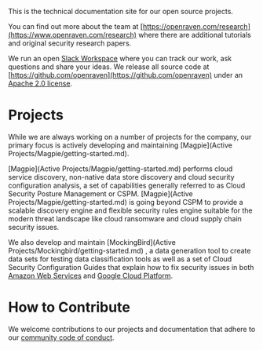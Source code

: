 This is the technical documentation site for our open source projects.  

You can find out more about the team at [https://openraven.com/research](https://www.openraven.com/research) where there are additional tutorials and original security research papers.

We run an open [Slack Workspace](https://join.slack.com/t/open-raven-research/shared_invite/zt-np27xiev-N5rL4AcTmrQt8YkE81BIaw) where you can track our work, ask questions and share your ideas. We release all source code at [https://github.com/openraven](https://github.com/openraven) under an [Apache 2.0 license](https://choosealicense.com/licenses/apache-2.0/).

# Projects
While we are always working on a number of projects for the company, our primary focus is actively developing and maintaining  [Magpie](Active Projects/Magpie/getting-started.md). 

[Magpie](Active Projects/Magpie/getting-started.md) performs cloud service discovery, non-native data store discovery and cloud security configuration analysis, a set of capabilities generally referred to as Cloud Security Posture Management or CSPM. [Magpie](Active Projects/Magpie/getting-started.md) is going beyond CSPM to provide a scalable discovery engine and flexible security rules engine suitable for the modern threat landscape like cloud ransomware and cloud supply chain security issues.

We also develop and maintain [MockingBird](Active Projects/Mockingbird/getting-started.md) , a data generation tool to create data sets for testing data classification tools as well as a set of Cloud Security Configuration Guides that explain how to fix security issues in both [Amazon Web Services]() and [Google Cloud Platform]().

# How to Contribute
We welcome contributions to our projects and documentation that adhere to our [community code of conduct](contribution-guide.md).




